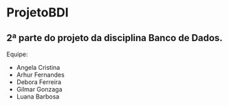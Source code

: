 # ProjetoBDI
## 2ª parte do projeto da disciplina Banco de Dados.
Equipe: 
* Angela Cristina
* Arhur Fernandes
* Debora Ferreira
* Gilmar Gonzaga
* Luana Barbosa
